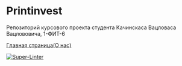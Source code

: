 # Printinvest
Репозиторий курсового проекта студента Качинскаса Вацловаса Вацлововича, 1-ФИТ-6

[Главная страница(О нас)](https://litvinas2006.github.io/Printinvest/main.html)

[![Super-Linter](https://github.com/Litvinas2006/Printinvest/actions/workflows/super-linter.yml/badge.svg)](https://github.com/marketplace/actions/super-linter)
